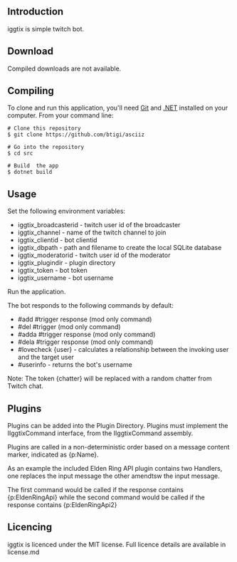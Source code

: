 ## Introduction

iggtix is simple twitch bot.

## Download

Compiled downloads are not available.

## Compiling

To clone and run this application, you'll need [Git](https://git-scm.com) and [.NET](https://dotnet.microsoft.com/) installed on your computer. From your command line:

```
# Clone this repository
$ git clone https://github.com/btigi/asciiz

# Go into the repository
$ cd src

# Build  the app
$ dotnet build
```

## Usage

Set the following environment variables:

- iggtix_broadcasterid - twitch user id of the broadcaster
- iggtix_channel - name of the twitch channel to join
- iggtix_clientid - bot clientid
- iggtix_dbpath - path and filename to create the local SQLite database
- iggtix_moderatorid - twitch user id of the moderator
- iggtix_plugindir - plugin directory
- iggtix_token - bot token
- iggtix_username - bot username

Run the application.

The bot responds to the following commands by default:
- #add #trigger response (mod only command)
- #del #trigger (mod only command)
- #adda #trigger response (mod only command)
- #dela #trigger response (mod only command)
- #lovecheck {user} - calculates a relationship between the invoking user and the target user
- #userinfo - returns the bot's username

Note: The token {chatter} will be replaced with a random chatter from Twitch chat.


## Plugins
Plugins can be added into the Plugin Directory. Plugins must implement the IIggtixCommand interface, from the IIggtixCommand assembly.

Plugins are called in a non-deterministic order based on a message content marker, indicated as {p:Name}.

As an example the included Elden Ring API plugin contains two Handlers, one replaces the input message the other amendtsw the input message.

The first command would be called if the response contains {p:EldenRingApi} while the second command would be called if the response contains {p:EldenRingApi2}


## Licencing

iggtix is licenced under the MIT license. Full licence details are available in license.md